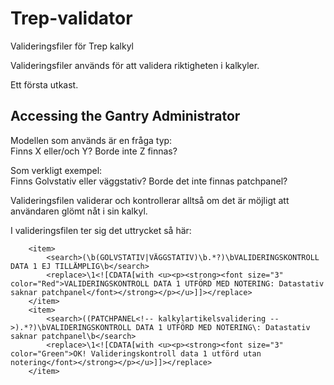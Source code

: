 # Trep-validator
Valideringsfiler för Trep kalkyl

Valideringsfiler används för att validera riktigheten i kalkyler.

Ett första utkast.


## Accessing the Gantry Administrator 

Modellen som används är en fråga typ:
<br>Finns X eller/och Y? Borde inte Z finnas?

Som verkligt exempel:<br>Finns Golvstativ eller väggstativ? Borde det inte finnas patchpanel?

Valideringsfilen validerar och kontrollerar alltså om det är möjligt att användaren glömt nåt i sin kalkyl.

I valideringsfilen ter sig det uttrycket så här:

<!-- Finns Golvstativ eller väggstativ? Borde det inte finnas patchpanel? --> 
		<item>
			<search>(\b(GOLVSTATIV|VÄGGSTATIV)\b.*?)\bVALIDERINGSKONTROLL DATA 1 EJ TILLÄMPLIG\b</search>
			<replace>\1<![CDATA[with <u><p><strong><font size="3" color="Red">VALIDERINGSKONTROLL DATA 1 UTFÖRD MED NOTERING: Datastativ saknar patchpanel</font></strong></p></u>]]></replace>
		</item>
		<item>
			<search>((PATCHPANEL<!-- kalkylartikelsvalidering -->).*?)\bVALIDERINGSKONTROLL DATA 1 UTFÖRD MED NOTERING\: Datastativ saknar patchpanel\b</search>
			<replace>\1<![CDATA[with <u><p><strong><font size="3" color="Green">OK! Valideringskontroll data 1 utförd utan notering</font></strong></p></u>]]></replace>
		</item>		
